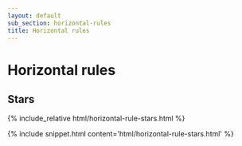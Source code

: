 ```yaml
---
layout: default
sub_section: horizontal-rules
title: Horizontal rules
---
```


# Horizontal rules

## Stars

<div class="site-c-showcase">
{% include_relative html/horizontal-rule-stars.html %}
</div>

{% include snippet.html content='html/horizontal-rule-stars.html' %}